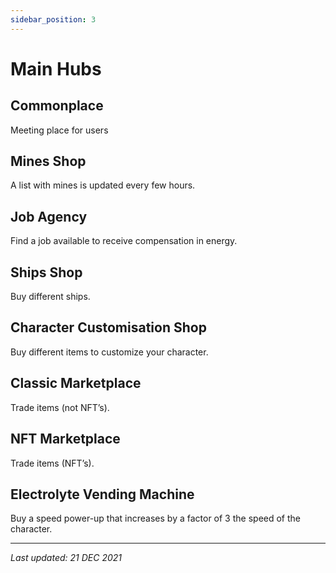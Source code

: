 ```yaml
---
sidebar_position: 3
---
```


# Main Hubs

## Commonplace

<!-- [Commonplace image] -->

Meeting place for users

## Mines Shop

<!-- [Mines Shop image] -->

A list with mines is updated every few hours.

## Job Agency

<!-- [Job Agency image] -->

Find a job available to receive compensation in energy.

## Ships Shop

<!-- [Ships Shop image] -->

Buy different ships.

## Character Customisation Shop

<!-- [Character Customisation Shop image] -->

Buy different items to customize your character.

## Classic Marketplace

<!-- [Classic Marketplace image] -->

Trade items (not NFT’s).

## NFT Marketplace

<!-- [NFT Marketplace image] -->

Trade items (NFT’s).

## Electrolyte Vending Machine

<!-- [Electrolyte Vending Machine image] -->

Buy a speed power-up that increases by a factor of 3 the speed of the character.

---

*Last updated: 21 DEC 2021*
